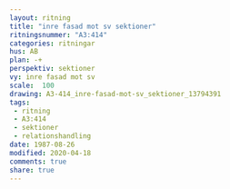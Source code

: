 ```yaml
---
layout: ritning
title: "inre fasad mot sv sektioner"
ritningsnummer: "A3:414"
categories: ritningar
hus: AB
plan: -+
perspektiv: sektioner
vy: inre fasad mot sv
scale:  100
drawing: A3-414_inre-fasad-mot-sv_sektioner_13794391
tags:
 - ritning
 - A3:414
 - sektioner
 - relationshandling
date: 1987-08-26
modified: 2020-04-18
comments: true
share: true
---
```


